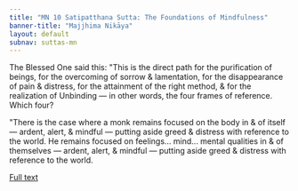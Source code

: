 ```yaml
---
title: "MN 10 Satipatthana Sutta: The Foundations of Mindfulness"
banner-title: "Majjhima Nikāya" 
layout: default 
subnav: suttas-mn 
---
```


The Blessed One said this: "This is the direct path for the purification of beings, for the overcoming of sorrow & lamentation, for the disappearance of pain & distress, for the attainment of the right method, & for the realization of Unbinding — in other words, the four frames of reference. Which four?

"There is the case where a monk remains focused on the body in & of itself — ardent, alert, & mindful — putting aside greed & distress with reference to the world. He remains focused on feelings... mind... mental qualities in & of themselves — ardent, alert, & mindful — putting aside greed & distress with reference to the world.

[Full text](https://www.dhammatalks.org/suttas/MN/MN14.html)

